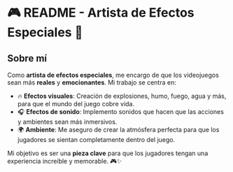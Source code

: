 # 🎮 README - Artista de Efectos Especiales 🎨

## Sobre mí

Como **artista de efectos especiales**, me encargo de que los videojuegos sean más **reales** y **emocionantes**. Mi trabajo se centra en:

- 🔥 **Efectos visuales**: Creación de explosiones, humo, fuego, agua y más, para que el mundo del juego cobre vida.
- 🎧 **Efectos de sonido**: Implemento sonidos que hacen que las acciones y ambientes sean más inmersivos.
- 🌍 **Ambiente**: Me aseguro de crear la atmósfera perfecta para que los jugadores se sientan completamente dentro del juego.

Mi objetivo es ser una **pieza clave** para que los jugadores tengan una experiencia increíble y memorable. 🎮✨
